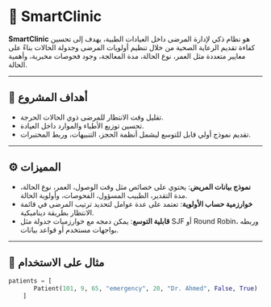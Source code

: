 # 🏥 SmartClinic

**SmartClinic** هو نظام ذكي لإدارة المرضى داخل العيادات الطبية، يهدف إلى تحسين كفاءة تقديم الرعاية الصحية من خلال تنظيم أولويات المرضى وجدولة الحالات بناءً على معايير متعددة مثل العمر، نوع الحالة، مدة المعالجة، وجود فحوصات مخبرية، وأهمية الحالة.

---

## 🎯 أهداف المشروع

- تقليل وقت الانتظار للمرضى ذوي الحالات الحرجة.
- تحسين توزيع الأطباء والموارد داخل العيادة.
- تقديم نموذج أولي قابل للتوسع ليشمل أنظمة الحجز، التنبيهات، وربط المختبرات.

---

## ⚙️ المميزات

- **نموذج بيانات المريض**: يحتوي على خصائص مثل وقت الوصول، العمر، نوع الحالة، مدة التقدير، الطبيب المسؤول، الفحوصات، وأولوية الحالة.
- **خوارزمية حساب الأولوية**: تعتمد على عدة عوامل لتحديد ترتيب المرضى في قائمة الانتظار بطريقة ديناميكية.
- **قابلية التوسع**: يمكن دمجه مع خوارزميات جدولة مثل SJF أو Round Robin، وربطه بواجهات مستخدم أو قواعد بيانات.

---

## 🧪 مثال على الاستخدام

```python
patients = [
       Patient(101, 9, 65, "emergency", 20, "Dr. Ahmed", False, True)
    ]

